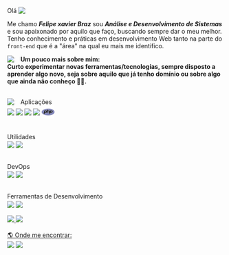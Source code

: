 Olá <a target="_blank"   rel="noopener noreferrer nofollow" href="https://user-images.githubusercontent.com/49988118/149844758-2e69df39-cc50-48d6-8b69-4506a540a796.gif" data-target="animated-image.originalLink"><img align="top" src="https://user-images.githubusercontent.com/49988118/149844758-2e69df39-cc50-48d6-8b69-4506a540a796.gif" style="width: 27px; display: inline-block;" data-target="animated-image.originalImage"></a>

  Me chamo <em> <b>Felipe xavier Braz</b> </em>  sou <em><b> Análise e Desenvolvimento de Sistemas </b> </em> e sou apaixonado por aquilo que faço, buscando sempre dar o meu melhor. Tenho conhecimento e práticas em desenvolvimento Web tanto na parte do <code>front-end</code> que é a "área" na qual eu mais me identifico.



 <a target="_blank" rel="noopener noreferrer nofollow" href="https://user-images.githubusercontent.com/49988118/149845826-255a742b-f946-4c1a-8932-eb622e0ae4e5.gif" data-target="animated-image.originalLink"><img align="top" src="https://user-images.githubusercontent.com/49988118/149845826-255a742b-f946-4c1a-8932-eb622e0ae4e5.gif" style="width: 27px; display: inline-block;" data-target="animated-image.originalImage"></a> <b> Um pouco mais sobre mim: </b> <br>
 <b>Curto experimentar novas ferramentas/tecnologias, sempre disposto a aprender algo novo, seja sobre aquilo que já tenho domínio
 ou sobre algo que ainda não conheço 🤙🏻.</b>




   

  
<div style="display: inline_block"><br>
<a target="_blank" rel="noopener noreferrer nofollow" href="https://user-images.githubusercontent.com/49988118/149845918-84b8c1d8-fb23-4953-9b51-19241afbdc36.gif" data-target="animated-image.originalLink"><img align="top" src="https://user-images.githubusercontent.com/49988118/149845918-84b8c1d8-fb23-4953-9b51-19241afbdc36.gif" style="width: 27px; display: inline-block;" data-target="animated-image.originalImage"></a> Aplicações<br>
   <img align="center"  src="https://camo.githubusercontent.com/b1720e127ee280daab63f84b508b29abe2540b02f5f57675765ad07da1315241/68747470733a2f2f696d672e736869656c64732e696f2f62616467652f2d48544d4c352d3333333333333f7374796c653d666c6174266c6f676f3d48544d4c35">
<img align='center' src="https://camo.githubusercontent.com/c38a05ab57aea563f73ae6b4aad7f556faa734d4077a7b52a2081b41ce27da40/68747470733a2f2f696d672e736869656c64732e696f2f62616467652f2d4353532d3333333333333f7374796c653d666c6174266c6f676f3d43535333266c6f676f436f6c6f723d313537324236">
 <img align="center"  src="https://camo.githubusercontent.com/848defb760c0adff4362c04283f254f633ea8eff177c1640b209429d0e3d7627/68747470733a2f2f696d672e736869656c64732e696f2f62616467652f2d4a6176615363726970742d3333333333333f7374796c653d666c6174266c6f676f3d6a617661736372697074">


   
 <img align="center"  src="https://camo.githubusercontent.com/bd16a09c0ea9b0b7ee8766d187db73f61d5ec35a3c5499119b4d3003c1ee546a/68747470733a2f2f696d672e736869656c64732e696f2f62616467652f2d4d7953514c2d3333333333333f7374796c653d666c6174266c6f676f3d6d7973716c"> 


 <img align="center" position="absolute" margin-top="0px"  width="30px" src="https://raw.githubusercontent.com/github/explore/80688e429a7d4ef2fca1e82350fe8e3517d3494d/topics/php/php.png"> 
<!--    <img   align="center"  
   src="https://raw.githubusercontent.com/github/explore/80688e429a7d4ef2fca1e82350fe8e3517d3494d/topics/php/php.png">  -->







  </div>  
  <br> 


  


  <div style="display: inline_block"><br>
Utilidades<br>
   <img align="center"  src="https://camo.githubusercontent.com/ba26db9a2e4c9aebc9713b73f570e0579367bd1bea4196adbb2c229339fdd3bf/68747470733a2f2f696d672e736869656c64732e696f2f62616467652f2d506f73746d616e2d3333333333333f7374796c653d666c6174266c6f676f3d706f73746d616e">
   <img align='center'   src="https://camo.githubusercontent.com/5ed3f041ebf36a62c0a95fccb7e58a0dfd57c75dfc78aad44e4f1f5af568fda7/68747470733a2f2f696d672e736869656c64732e696f2f62616467652f2d41646f626550686f746f73686f702d3333333333333f7374796c653d666c6174266c6f676f3d61646f626570686f746f73686f70">  
  </div> 

  <br> 

   <div style="display: inline_block"><br>
DevOps<br>
   <img align="center"  src="https://camo.githubusercontent.com/3ea1c940cc08da19f16d17ca0c4704397dac1f12a1bb73f1174ae504c3e80a85/68747470733a2f2f696d672e736869656c64732e696f2f62616467652f2d4769742d3333333333333f7374796c653d666c6174266c6f676f3d676974">
   <img align='center'   src="https://camo.githubusercontent.com/544426317a6c6226b7f6b3367232378ea367aa5001a41da4f302a77f9959909f/68747470733a2f2f696d672e736869656c64732e696f2f62616467652f2d4769744875622d3333333333333f7374796c653d666c6174266c6f676f3d676974687562">  
  </div>  
  <br> 


<div style="display: inline_block"><br>
Ferramentas de Desenvolvimento<br>
   <img align="center"  src="https://camo.githubusercontent.com/2d26e5f7d40bd01c004c6cb658987dc6ab6fe805ca752c9e76d4053fb679dce7/68747470733a2f2f696d672e736869656c64732e696f2f62616467652f2d56697375616c25323053747564696f253230436f64652d3333333333333f7374796c653d666c6174266c6f676f3d76697375616c2d73747564696f2d636f6465">
   <img align='center'   src="https://camo.githubusercontent.com/747fbc5bf92d88ad6b779864255e0ab7b84faaa4c35917079ed965b15543d6f2/68747470733a2f2f696d672e736869656c64732e696f2f62616467652f2d4669676d612d3333333333333f7374796c653d666c6174266c6f676f3d6669676d61">  
  </div>  

  <br> 

  <div style="display: inline_block">
  <a href="https://github.com/felipexavier26">
  <img height="180em" src="https://github-readme-stats.vercel.app/api?username=felipexavier26&show_icons=true&theme=dark&include_all_commits=true&count_private=true"/>
  <img height="180em" src="https://github-readme-stats.vercel.app/api/top-langs/?username=felipexavier26&layout=compact&langs_count=7&theme=dark"/>
    
</div><br>









  

  
 
<div>   
 🌎  Onde me encontrar: <br>
  <a href="https://www.linkedin.com/in/felipe-xavier-414539222/)" target="_blank"><img src="https://img.shields.io/badge/-LinkedIn-%230077B5?style=for-the-badge&logo=linkedin&logoColor=white" target="_blank"></a> 
 <a href = "fellippex.xavier@gmail.com"><img src="https://img.shields.io/badge/-Gmail-%23333?style=for-the-badge&logo=gmail&logoColor=white" target="_blank"></a>


</div>
